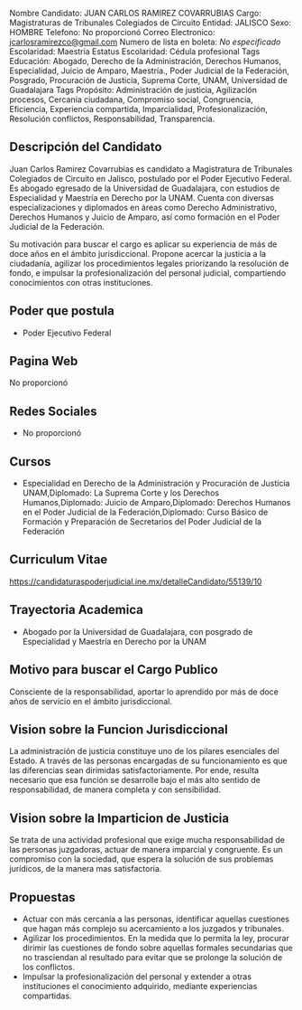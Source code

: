 Nombre Candidato: JUAN CARLOS RAMIREZ COVARRUBIAS
Cargo: Magistraturas de Tribunales Colegiados de Circuito
Entidad: JALISCO
Sexo: HOMBRE
Telefono: No proporcionó
Correo Electronico: jcarlosramirezco@gmail.com
Numero de lista en boleta: *No especificado*
Escolaridad: Maestría
Estatus Escolaridad: Cédula profesional
Tags Educación: Abogado, Derecho de la Administración, Derechos Humanos, Especialidad, Juicio de Amparo, Maestría., Poder Judicial de la Federación, Posgrado, Procuración de Justicia, Suprema Corte, UNAM, Universidad de Guadalajara
Tags Propósito: Administración de justicia, Agilización procesos, Cercanía ciudadana, Compromiso social, Congruencia, Eficiencia, Experiencia compartida, Imparcialidad, Profesionalización, Resolución conflictos, Responsabilidad, Transparencia.


## Descripción del Candidato 

Juan Carlos Ramirez Covarrubias es candidato a Magistratura de Tribunales Colegiados de Circuito en Jalisco, postulado por el Poder Ejecutivo Federal. Es abogado egresado de la Universidad de Guadalajara, con estudios de Especialidad y Maestría en Derecho por la UNAM. Cuenta con diversas especializaciones y diplomados en áreas como Derecho Administrativo, Derechos Humanos y Juicio de Amparo, así como formación en el Poder Judicial de la Federación.

Su motivación para buscar el cargo es aplicar su experiencia de más de doce años en el ámbito jurisdiccional. Propone acercar la justicia a la ciudadanía, agilizar los procedimientos legales priorizando la resolución de fondo, e impulsar la profesionalización del personal judicial, compartiendo conocimientos con otras instituciones.


## Poder que postula

- Poder Ejecutivo Federal


## Pagina Web

No proporcionó


## Redes Sociales

- No proporcionó


## Cursos

- Especialidad en Derecho de la Administración y Procuración de Justicia UNAM,Diplomado: La Suprema Corte y los Derechos Humanos,Diplomado: Juicio de Amparo,Diplomado: Derechos Humanos en el Poder Judicial de la Federación,Diplomado: Curso Básico de Formación y Preparación de Secretarios del Poder Judicial de la Federación


## Curriculum Vitae

https://candidaturaspoderjudicial.ine.mx/detalleCandidato/55139/10


## Trayectoria Academica

- Abogado por la Universidad de Guadalajara, con posgrado de Especialidad y Maestría en Derecho por la UNAM


## Motivo para buscar el Cargo Publico

Consciente de la responsabilidad, aportar lo aprendido por más de doce años de servicio en el ámbito jurisdiccional.


## Vision sobre la Funcion Jurisdiccional

La administración de justicia constituye uno de los pilares esenciales del Estado. A través de las personas encargadas de su funcionamiento es que las diferencias sean dirimidas satisfactoriamente. Por ende, resulta necesario que esa función se desarrolle bajo el más alto sentido de responsabilidad, de manera completa y con sensibilidad.


## Vision sobre la Imparticion de Justicia

Se trata de una actividad profesional que exige mucha responsabilidad de las personas juzgadoras, actuar de manera imparcial y congruente. Es un compromiso con la sociedad, que espera la solución de sus problemas jurídicos, de la manera mas satisfactoria.


## Propuestas

- Actuar con más cercanía a las personas, identificar aquellas cuestiones que hagan más complejo su acercamiento a los juzgados y tribunales.
- Agilizar los procedimientos. En la medida que lo permita la ley, procurar dirimir las cuestiones de fondo sobre aquellas formales secundarias que no trasciendan al resultado para evitar que se prolonge la solución de los conflictos.
- Impulsar la profesionalización del personal y extender a otras instituciones el conocimiento adquirido, mediante experiencias compartidas.

